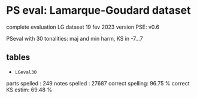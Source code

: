 # PS eval: Lamarque-Goudard dataset

complete evaluation LG dataset
19 fev 2023
version PSE: v0.6

PSeval with 30 tonalities: maj and min harm, KS in -7...7

## tables

- `LGeval30`

parts spelled   : 249
notes spelled   : 27687
correct spelling: 96.75 %
correct KS estim: 69.48 %
